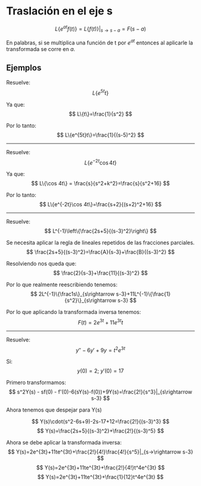 # Traslación en el eje s
$$
L\{e^{at}f(t)\}=L\{f(t)\}|_{s\rightarrow s-a}=F(s-a)
$$

En palabras, si se multiplica una función de t por $e^{at}$ entonces al aplicarle la transformada se corre en $a$.

## Ejemplos
Resuelve:
$$
L\{e^{5t}t\}
$$

Ya que:
$$
L\{t\}=\frac{1}{s^2}
$$

Por lo tanto:
$$
L\{e^{5t}t\}=\frac{1}{(s-5)^2}
$$

---
Resuelve:
$$
L\{e^{-2t}\cos 4t\}
$$

Ya que:
$$
L\{\cos 4t\} = \frac{s}{s^2+k^2}=\frac{s}{s^2+16}
$$

Por lo tanto:
$$
L\{e^{-2t}\cos 4t\}=\frac{s+2}{(s+2)^2+16}
$$

---
Resuelve:
$$
L^{-1}\left\{\frac{2s+5}{(s-3)^2}\right\}
$$

Se necesita aplicar la regla de lineales repetidos de las fracciones parciales.
$$
\frac{2s+5}{(s-3)^2}=\frac{A}{s-3}+\frac{B}{(s-3)^2}
$$

Resolviendo nos queda que:
$$
\frac{2}{s-3}+\frac{11}{(s-3)^2}
$$

Por lo que realmente reescribiendo tenemos:
$$
2L^{-1}\{\frac1s\}_{s\rightarrow s-3}+11L^{-1}\{\frac{1}{s^2}\}_{s\rightarrow s-3}
$$

Por lo que aplicando la transformada inversa tenemos:
$$
F(t)=2e^{3t}+11e^{3t}t
$$

---
Resuelve:
$$
y''-6y'+9y=t^2e^{3t}
$$

Si:
$$
y(0)=2;\ y'(0)=17
$$

Primero transformamos:
$$
s^2Y(s) - sf(0) - f'(0)-6(sY(s)-f(0))+9Y(s)=\frac{2!}{s^3}|_{s\rightarrow s-3}
$$

Ahora tenemos que despejar para Y(s)

$$
Y(s)\cdot(s^2-6s+9)-2s-17+12=\frac{2!}{(s-3)^3}
$$
$$
Y(s)=\frac{2s+5}{(s-3)^2}+\frac{2!}{(s-3)^5}
$$

Ahora se debe aplicar la transformada inversa:
$$
Y(s)=2e^{3t}+11te^{3t}+\frac{2!}{4!}\frac{4!}{s^5}|_{s->\rightarrow s-3}
$$
$$
Y(s)=2e^{3t}+11te^{3t}+\frac{2!}{4!}t^4e^{3t}
$$
$$
Y(s)=2e^{3t}+11te^{3t}+\frac{1}{12}t^4e^{3t}
$$
